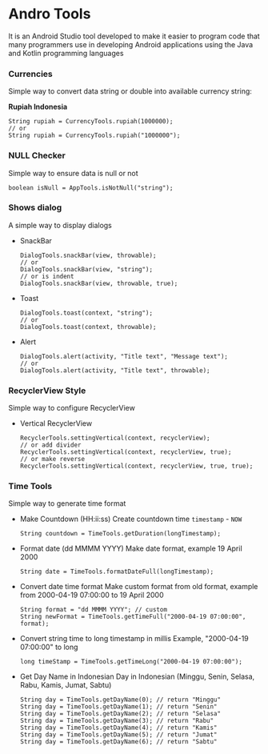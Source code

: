 # Andro Tools
It is an Android Studio tool developed to make it easier to program code that many programmers use in developing Android applications using the Java and Kotlin programming languages

### Currencies
Simple way to convert data string or double into available currency string:

**Rupiah Indonesia**
```
String rupiah = CurrencyTools.rupiah(1000000);
// or
String rupiah = CurrencyTools.rupiah("1000000");
```

### NULL Checker
Simple way to ensure data is null or not
```
boolean isNull = AppTools.isNotNull("string");
```

### Shows dialog
A simple way to display dialogs
- SnackBar
  ```
  DialogTools.snackBar(view, throwable);
  // or
  DialogTools.snackBar(view, "string");
  // or is indent
  DialogTools.snackBar(view, throwable, true);
  ```
- Toast
  ```
  DialogTools.toast(context, "string");
  // or
  DialogTools.toast(context, throwable);
  ```
- Alert
  ```
  DialogTools.alert(activity, "Title text", "Message text");
  // or
  DialogTools.alert(activity, "Title text", throwable);
  ```

### RecyclerView Style
Simple way to configure RecyclerView
- Vertical RecyclerView
  ```
  RecyclerTools.settingVertical(context, recyclerView);
  // or add divider
  RecyclerTools.settingVertical(context, recyclerView, true);
  // or make reverse
  RecyclerTools.settingVertical(context, recyclerView, true, true);
  ```

### Time Tools
Simple way to generate time format
- Make Countdown (HH:ii:ss)
  Create countdown time `timestamp` - `NOW`
  ```
  String countdown = TimeTools.getDuration(longTimestamp);
  ```
- Format date (dd MMMM YYYY)
  Make date format, example 19 April 2000
  ```
  String date = TimeTools.formatDateFull(longTimestamp);
  ```
- Convert date time format
  Make custom format from old format, example from 2000-04-19 07:00:00 to 19 April 2000
  ```
  String format = "dd MMMM YYYY"; // custom
  String newFormat = TimeTools.getTimeFull("2000-04-19 07:00:00", format);
  ```
- Convert string time to long timestamp in millis
  Example, "2000-04-19 07:00:00" to long
  ```
  long timeStamp = TimeTools.getTimeLong("2000-04-19 07:00:00");
  ```
- Get Day Name in Indonesian
  Day in Indonesian (Minggu, Senin, Selasa, Rabu, Kamis, Jumat, Sabtu)
  ```
  String day = TimeTools.getDayName(0); // return "Minggu"
  String day = TimeTools.getDayName(1); // return "Senin"
  String day = TimeTools.getDayName(2); // return "Selasa"
  String day = TimeTools.getDayName(3); // return "Rabu"
  String day = TimeTools.getDayName(4); // return "Kamis"
  String day = TimeTools.getDayName(5); // return "Jumat"
  String day = TimeTools.getDayName(6); // return "Sabtu"
  ```